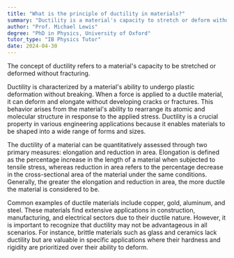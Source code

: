 ```yaml
---
title: "What is the principle of ductility in materials?"
summary: "Ductility is a material's capacity to stretch or deform without breaking, highlighting its flexibility and resilience under stress."
author: "Prof. Michael Lewis"
degree: "PhD in Physics, University of Oxford"
tutor_type: "IB Physics Tutor"
date: 2024-04-30
---
```


The concept of ductility refers to a material's capacity to be stretched or deformed without fracturing.

Ductility is characterized by a material's ability to undergo plastic deformation without breaking. When a force is applied to a ductile material, it can deform and elongate without developing cracks or fractures. This behavior arises from the material's ability to rearrange its atomic and molecular structure in response to the applied stress. Ductility is a crucial property in various engineering applications because it enables materials to be shaped into a wide range of forms and sizes.

The ductility of a material can be quantitatively assessed through two primary measures: elongation and reduction in area. Elongation is defined as the percentage increase in the length of a material when subjected to tensile stress, whereas reduction in area refers to the percentage decrease in the cross-sectional area of the material under the same conditions. Generally, the greater the elongation and reduction in area, the more ductile the material is considered to be.

Common examples of ductile materials include copper, gold, aluminum, and steel. These materials find extensive applications in construction, manufacturing, and electrical sectors due to their ductile nature. However, it is important to recognize that ductility may not be advantageous in all scenarios. For instance, brittle materials such as glass and ceramics lack ductility but are valuable in specific applications where their hardness and rigidity are prioritized over their ability to deform.
    